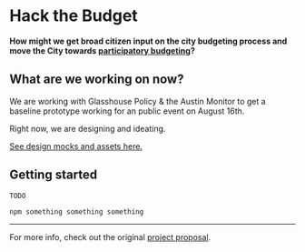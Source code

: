 # Hack the Budget

**How might we get broad citizen input on the city budgeting process and move the City towards [participatory budgeting](http://www.participatorybudgeting.org/about-participatory-budgeting/what-is-pb/)?**

## What are we working on now?

We are working with Glasshouse Policy & the Austin Monitor to get a baseline prototype working for an public event on August 16th.

Right now, we are designing and ideating.

[See design mocks and assets here.](./design)

## Getting started

```
TODO

npm something something something
```

___

For more info, check out the original [project proposal](https://github.com/open-austin/project-ideas/issues/70).
